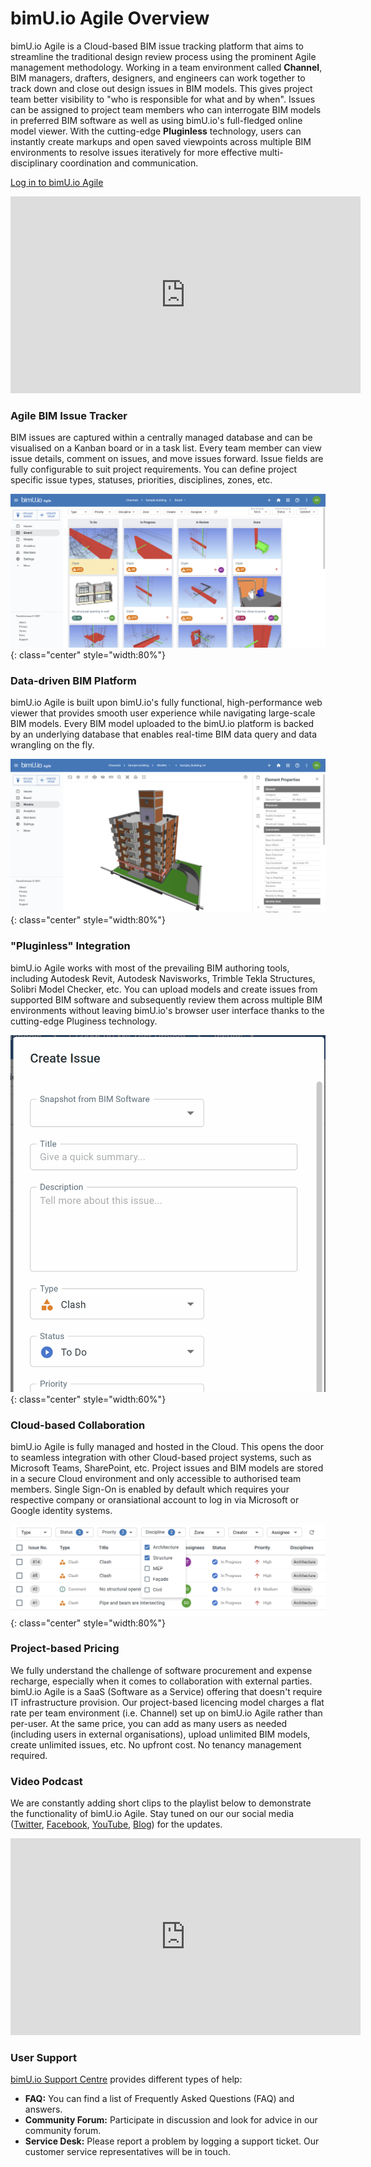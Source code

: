 # bimU.io Agile Overview
bimU.io Agile is a Cloud-based BIM issue tracking platform that aims to streamline the traditional design review process using the prominent Agile management methodology. Working in a team environment called **Channel**, BIM managers, drafters, designers, and engineers can work together to track down and close out design issues in BIM models. This gives project team better visibility to "who is responsible for what and by when". Issues can be assigned to project team members who can interrogate BIM models in preferred BIM software as well as using bimU.io's full-fledged online model viewer. With the cutting-edge **Pluginless** technology, users can instantly create markups and open saved viewpoints across multiple BIM environments to resolve issues iteratively for more effective multi-disciplinary coordination and communication.

<a href="https://agile.bimu.io/" target="_blank" class="button center">Log in to bimU.io Agile</a>

<iframe class="center" width="560" height="315" src="https://www.youtube.com/embed/6WFwzB3B3Xk" frameborder="0" allow="accelerometer; autoplay; encrypted-media; gyroscope; picture-in-picture" allowfullscreen></iframe>

### Agile BIM Issue Tracker
BIM issues are captured within a centrally managed database and can be visualised on a Kanban board or in a task list. Every team member can view issue details, comment on issues, and move issues forward. Issue fields are fully configurable to suit project requirements. You can define project specific issue types, statuses, priorities, disciplines, zones, etc.

![Screenshot](../images/kanban-board-full-window.png){: class="center" style="width:80%"}

### Data-driven BIM Platform
bimU.io Agile is built upon bimU.io's fully functional, high-performance web viewer that provides smooth user experience while navigating large-scale BIM models. Every BIM model uploaded to the bimU.io platform is backed by an underlying database that enables real-time BIM data query and data wrangling on the fly.

![Screenshot](../images/model-viewer-element-properties-panel.png){: class="center" style="width:80%"}

### "Pluginless" Integration
bimU.io Agile works with most of the prevailing BIM authoring tools, including Autodesk Revit, Autodesk Navisworks, Trimble Tekla Structures, Solibri Model Checker, etc. You can upload models and create issues from supported BIM software and subsequently review them across multiple BIM environments without leaving bimU.io's browser user interface thanks to the cutting-edge Pluginess technology.

![Screenshot](../images/snapshot-from-bim.gif){: class="center" style="width:60%"}

### Cloud-based Collaboration
bimU.io Agile is fully managed and hosted in the Cloud. This opens the door to seamless integration with other Cloud-based project systems, such as Microsoft Teams, SharePoint, etc. Project issues and BIM models are stored in a secure Cloud environment and only accessible to authorised team members. Single Sign-On is enabled by default which requires your respective company or oransiational account to log in via Microsoft or Google identity systems.

![Screenshot](../images/issue-filters.png){: class="center" style="width:80%"}

### Project-based Pricing
We fully understand the challenge of software procurement and expense recharge, especially when it comes to collaboration with external parties. bimU.io Agile is a SaaS (Software as a Service) offering that doesn't require IT infrastructure provision. Our project-based licencing model charges a flat rate per team environment (i.e. Channel) set up on bimU.io Agile rather than per-user. At the same price, you can add as many users as needed (including users in external organisations), upload unlimited BIM models, create unlimited issues, etc. No upfront cost. No tenancy management required.

### Video Podcast

We are constantly adding short clips to the playlist below to demonstrate the functionality of bimU.io Agile. Stay tuned on our our social media (<a href="https://twitter.com/TransformosaUK" target="_blank">Twitter</a>, <a href="https://www.facebook.com/transformosa" target="_blank">Facebook</a>, <a href="https://www.youtube.com/channel/UCW4NVA53RqJUfjJe3gao1kA" target="_blank">YouTube</a>, <a href="https://medium.com/transformosa-blog" target="_blank">Blog</a>) for the updates.

<iframe class="center" width="560" height="315" src="https://www.youtube.com/embed/videoseries?list=PLBL8gXaMel0fzV9YVMq_kJ3VLHiaa7whO&amp;controls=1&amp;showinfo=1" frameborder="0" allow="accelerometer; autoplay; encrypted-media; gyroscope; picture-in-picture" allowfullscreen></iframe>

### User Support

<a href="https://support.bimu.io" target="_blank">bimU.io Support Centre</a> provides different types of help: 

- **FAQ:** You can find a list of Frequently Asked Questions (FAQ) and answers.
- **Community Forum:** Participate in discussion and look for advice in our community forum.
- **Service Desk:** Please report a problem by logging a support ticket. Our customer service representatives will be in touch.